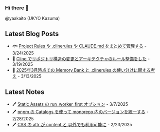 ### Hi there 👋

@yaakaito (UKYO Kazuma)


## Latest Blog Posts

- 🐟 [Project Rules や .clinerules や CLAUDE.md をまとめて管理する](https://yaakai.to/blog/2025/rule-files-unified-management) - 3/24/2025
- 🪼 [Cline でリポジトリ構造の変更とアーキテクチャのルール整備をした](https://yaakai.to/blog/2025/cline-repository-refactoring) - 3/19/2025
- 🏦 [2025年3月時点での Memory Bank と .clinerules の使い分けに関する考え](https://yaakai.to/blog/2025/clinerules-and-memory-bank) - 3/13/2025

## Latest Notes

- 🖊 [Static Assets の run_worker_first オプション](https://yaakai.to/note/70) - 3/7/2025
- 🖊 [pnpm の Catalogs を使って monorepo 内のバージョンを統一する](https://yaakai.to/note/45) - 2/28/2025
- 🖊 [CSS の attr が content と <string> 以外でも利用可能に](https://yaakai.to/note/43) - 2/23/2025

<!--
**yaakaito/yaakaito** is a ✨ _special_ ✨ repository because its `README.md` (this file) appears on your GitHub profile.
-->
